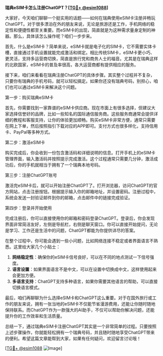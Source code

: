 **瑞典eSIM卡怎么注册ChatGPT？[[TG💪+ @esim1088](https://t.me/s/esim1088)]**

大家好，今天咱们聊聊一个挺实用的话题——如何在瑞典使用eSIM卡注册并畅玩ChatGPT。对于很多漂泊在外的朋友来说，无论是旅游还是工作，手机网络的稳定性和便捷性都至关重要。而eSIM卡的出现，简直就是为这种需求量身定制的神器。那么，具体该怎么操作呢？咱们一步步来。

首先，什么是eSIM卡？简单来说，eSIM卡就是电子化的SIM卡，它不需要实体卡槽，直接通过手机设置就能完成激活和绑定。相比传统SIM卡，eSIM卡更小巧、更灵活，支持多运营商切换，简直是旅行党和商务人士的福音。尤其是在瑞典这样的北欧国家，eSIM卡的普及率很高，各大运营商都有提供相应的服务。

接下来，咱们来看看在瑞典注册ChatGPT的具体步骤。其实整个过程并不复杂，只要你有瑞典的手机号码，就可以轻松搞定。如果你还没有瑞典号码，别担心，咱们也可以通过eSIM卡来解决这个问题。

第一步：购买瑞典eSIM卡

首先，你需要找到一家靠谱的eSIM卡供应商。现在市面上有很多选择，但建议大家选择信誉好的品牌，比如一些知名的国际通信服务商。这些服务商通常会提供详细的教程和客服支持，让你的体验更加顺畅。购买eSIM卡非常方便，通常只需要在网上下单，然后按照指引下载对应的APP即可。支付方式也很多样化，支持信用卡、PayPal等多种方式。

第二步：激活eSIM卡

购买完成后，你会收到一份包含激活码和详细说明的信息。打开手机上的eSIM卡管理界面，输入激活码并按照提示完成激活。这个过程通常只需要几分钟，激活成功后，你的手机就相当于拥有了一个瑞典本地号码。

第三步：注册ChatGPT账号

激活完eSIM卡后，就可以开始注册ChatGPT了。打开浏览器，访问ChatGPT的官方网站，点击注册按钮。根据提示输入你的邮箱地址，并设置密码。注册过程中，系统会发送一封验证邮件到你的邮箱，点击邮件中的链接完成验证。

第四步：登录并开始使用

完成注册后，你可以直接使用你的邮箱和密码登录ChatGPT。登录后，你会发现界面非常简洁友好，左侧是导航栏，右侧是聊天窗口。你可以直接开始提问，无论是学习、工作还是生活中的问题，ChatGPT都能为你提供详尽的答案。

在整个过程中，你可能会遇到一些小问题，比如网络连接不稳定或者界面语言不熟悉。这里给大家几个小贴士：

1. **网络稳定性**：确保你的eSIM卡信号良好，可以在不同的地点测试一下信号强度。
2. **语言设置**：如果界面语言不是中文，可以在设置中切换成中文，这样使用起来会更加方便。
3. **多语言支持**：ChatGPT支持多种语言，如果你需要其他语言的帮助，可以直接切换语言模式。

最后，咱们再聊聊为什么选择eSIM卡和ChatGPT这么重要。对于在国外旅行或工作的朋友来说，拥有一张当地的eSIM卡不仅能节省漫游费用，还能让你随时随地保持联系。而ChatGPT作为一款强大的AI助手，不仅可以帮助你解决问题，还能提升你的工作效率和生活质量。

总结一下，通过瑞典eSIM卡注册ChatGPT其实是一个非常简单的过程。只要按照上述步骤操作，你就能轻松拥有一个瑞典号码，并且随时随地享受ChatGPT带来的便利。希望这篇文章能帮到大家，如果有任何疑问，欢迎留言讨论哦！

[[TG💪+ @esim1088](https://t.me/s/esim1088) ![Image](https://i.postimg.cc/4NQfJmqS/Snipaste-2025-05-13-00-14-12.png)]